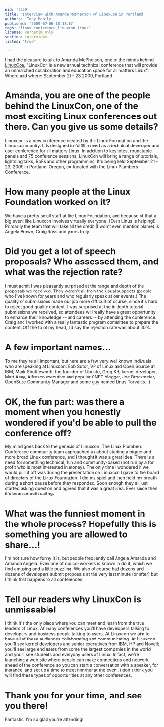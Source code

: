 ```yaml
---
nid: '3169'
title: 'Interview with Amanda McPherson of LinuxCon in Portland'
authors: 'Tony Mobily'
published: '2009-07-06 18:18:07'
tags: 'linux,conference,linuxcon,linus'
license: verbatim_only
section: interviews
listed: 'true'

---
```

I had the pleasure to talk to Amanda McPherson, one of the minds behind [LinuxCon](http://events.linuxfoundation.org/events/linuxcon), "LinuxCon is a new annual technical conference that will provide an unmatched collaboration and education space for all matters Linux". Where and where: September 21 - 23 2009, Portland.

# Amanda,  you are one of the people behind the LinuxCon, one of the most exciting Linux conferences out there. Can you give us some details?  

Linuxcon is a new conference created by the Linux Foundation and the Linux community. It is designed to fulfill a need as a technical developer and user conference for all matters Linux. In addition to keynotes, roundtable panels and 75 conference sessions, LinuxCon will bring a range of tutorials, lightning talks, BoFs and other programming. It's being held September 21 - 23, 2009 in Portland, Oregon, co-located with the Linux Plumbers Conference.  

# How many people at the Linux Foundation worked on it?

We have a pretty small staff at the Linux Foundation, and because of that a big event like Linuxcon involves virtually everyone. (Even Linus is helping!) Primarily the team that will take all the credit (I won't even mention blame) is Angela Brown, Craig Ross and yours truly.
 
# Did you get a lot of speech proposals? Who assessed them, and what was the rejection rate?

I must admit I was pleasantly surprised at the range and depth of the proposals we received. They weren't all from the usual suspects (people who I've known for years and who regularly speak at our events.) The quality of submissions made our job more difficult of course, since it's hard to reject good quality content. I was surprised at the in depth tutorial submissions we received, so attendees will really have a great opportunity to enhance their knowledge -- and careers -- by attending the conference. Craig and I worked with a really fantastic program committee to prepare the content. Off the to of my head, I'd say the rejection rate was about 60%.
 
# A few important names...

To me they're all important, but here are a few very well known indivuals who are speaking at Linuxcon: Bob Sutor, VP of Linux and Open Source at IBM, Mark Shuttleworth, the founder of Ubuntu, Greg KH, kernel developer, Matt Asay, Alfresco executive and popular CNET blogger, Joe Brockmeier, OpenSuse Community Manager and some guy named Linus Torvalds. :)
 
# OK, the fun part: was there a moment when you honestly wondered if you'd be able to pull the conference off?

My mind goes back to the genesis of Linuxcon. The Linux Plumbers Conference community team approached us about starting a bigger and more broad Linux conference, and I thought it was a great idea. There is a need for something technical, fun and community-based (not run by a for profit who is most interested in money). The only time I wondered if we would pull it off was during the presentation on Linuxcon I gave to the board of directors of the Linux Foundation. I did my spiel and then held my breath during a short pause before they responded. Soon enough they all just started asking question and agreed that it was a great idea. Ever since then it's been smooth sailing.
 
# What was the funniest moment in the whole process? Hopefully this is something you are allowed to share...!

I'm not sure how funny it is, but people frequently call Angela Amanda and Amanda Angela. Even one of our co-workers is known to do it, which we find amusing and a little puzzling. We also of course had dozens and dozens of developers submit proposals at the very last minute (or after) but I think that happens to all conferences.
 
# Tell our readers why LinuxCon is unmissable!

I think it's the only place where you can meet and learn from the true leaders of Linux. At many conferences you'll have developers talking to developers and business people talking to users. At Linuxcon we aim to have all of these audiences collaborating and communicating. At Linuxcon you'll see kernel developers and senior executives from IBM, HP and Novell; you'll see large end users from some the largest companies in the world and you'll see students and everyday users of Linux.  In fact, we're launching a web site where people can make connections and network ahead of the conference so you can start a conversation with a speaker, for instance, and set up a time to meet him/her at the event. I don't think you will find these types of opportunities at any other conferences.
 
# Thank you for your time, and see you there!

Fantastic. I'm so glad you're attending!